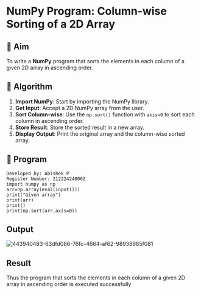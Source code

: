 # NumPy Program: Column-wise Sorting of a 2D Array

## 🎯 Aim
To write a **NumPy** program that sorts the elements in each column of a given 2D array in ascending order.

## 🧠 Algorithm

1. **Import NumPy**: Start by importing the NumPy library.
2. **Get Input**: Accept a 2D NumPy array from the user.
3. **Sort Column-wise**: Use the `np.sort()` function with `axis=0` to sort each column in ascending order.
4. **Store Result**: Store the sorted result in a new array.
5. **Display Output**: Print the original array and the column-wise sorted array.

## 🧾 Program
```
Developed by: Abishek P
Register Number: 212224240002
import numpy as np
arr=np.array(eval(input()))
print("Given array")
print(arr)
print()
print(np.sort(arr,axis=0))
```
## Output
![443940483-63dfd086-76fc-4664-af62-98938985f081](https://github.com/user-attachments/assets/1c8faa08-c244-4ad5-bed9-4552ca9f484e)

## Result
Thus the program that sorts the elements in each column of a given 2D array in ascending order is executed successfully
